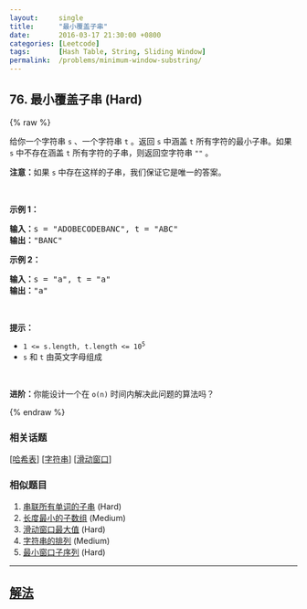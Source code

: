 ```yaml
---
layout:     single
title:      "最小覆盖子串"
date:       2016-03-17 21:30:00 +0800
categories: [Leetcode]
tags:       [Hash Table, String, Sliding Window]
permalink:  /problems/minimum-window-substring/
---
```


## 76. 最小覆盖子串 (Hard)

{% raw %}

<p>给你一个字符串 <code>s</code> 、一个字符串 <code>t</code> 。返回 <code>s</code> 中涵盖 <code>t</code> 所有字符的最小子串。如果 <code>s</code> 中不存在涵盖 <code>t</code> 所有字符的子串，则返回空字符串 <code>""</code> 。</p>

<p><strong>注意：</strong>如果 <code>s</code> 中存在这样的子串，我们保证它是唯一的答案。</p>

<p> </p>

<p><strong>示例 1：</strong></p>

<pre>
<strong>输入：</strong>s = "ADOBECODEBANC", t = "ABC"
<strong>输出：</strong>"BANC"
</pre>

<p><strong>示例 2：</strong></p>

<pre>
<strong>输入：</strong>s = "a", t = "a"
<strong>输出：</strong>"a"
</pre>

<p> </p>

<p><strong>提示：</strong></p>

<ul>
	<li><code>1 <= s.length, t.length <= 10<sup>5</sup></code></li>
	<li><code>s</code> 和 <code>t</code> 由英文字母组成</li>
</ul>

<p> </p>
<strong>进阶：</strong>你能设计一个在 <code>o(n)</code> 时间内解决此问题的算法吗？

{% endraw %}

### 相关话题
  [[哈希表](https://github.com/openset/leetcode/tree/master/tag/hash-table/README.md)]
  [[字符串](https://github.com/openset/leetcode/tree/master/tag/string/README.md)]
  [[滑动窗口](https://github.com/openset/leetcode/tree/master/tag/sliding-window/README.md)]

### 相似题目
  1. [串联所有单词的子串](/problems/substring-with-concatenation-of-all-words) (Hard)
  1. [长度最小的子数组](/problems/minimum-size-subarray-sum) (Medium)
  1. [滑动窗口最大值](/problems/sliding-window-maximum) (Hard)
  1. [字符串的排列](/problems/permutation-in-string) (Medium)
  1. [最小窗口子序列](/problems/minimum-window-subsequence) (Hard)

---

## [解法](https://github.com/openset/leetcode/tree/master/problems/minimum-window-substring)
